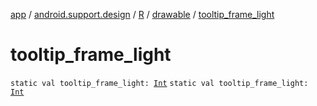 [app](../../../index.md) / [android.support.design](../../index.md) / [R](../index.md) / [drawable](index.md) / [tooltip_frame_light](.)

# tooltip_frame_light

`static val tooltip_frame_light: `[`Int`](https://kotlinlang.org/api/latest/jvm/stdlib/kotlin/-int/index.html)
`static val tooltip_frame_light: `[`Int`](https://kotlinlang.org/api/latest/jvm/stdlib/kotlin/-int/index.html)